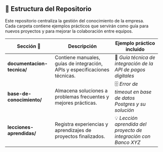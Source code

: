 ## 📂 Estructura del Repositorio

Este repositorio centraliza la gestión del conocimiento de la empresa.  
Cada carpeta contiene ejemplos prácticos que servirán como guía para nuevos proyectos y para mejorar la colaboración entre equipos.

| Sección 📁 | Descripción | Ejemplo práctico incluido |
|------------|-------------|----------------------------|
| **documentacion-tecnica/** | Contiene manuales, guías de integración, APIs y especificaciones técnicas. | 🧩 *Guía técnica de integración de la API de pagos digitales* |
| **base-de-conocimiento/** | Almacena soluciones a problemas frecuentes y mejores prácticas. | 🗄️ *Error de timeout en base de datos Postgres y su solución* |
| **lecciones-aprendidas/** | Registra experiencias y aprendizajes de proyectos finalizados. | 💡 *Lección aprendida del proyecto de integración con Banco XYZ* |

